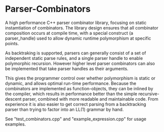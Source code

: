 Parser-Combinators
==================

A high performance C++ parser combinator library, focusing on static instamtiation of combinators. The library design ensures that all combinator composition occurs at compile time, with a special construct (a parser_handle) used to allow dynamic runtime polymorphism at specific points.

As backtraking is supported, parsers can generally consist of a set of independent static parse rules, and a single parser handle to enable polymorphic recursion. However higher level parser combinators can also be implemented that take parser handles as their arguments.

This gives the programmer control over whether polymorphism is static or dynamic, and allows optimal run-time performance. Because the combinators are implemented as function-objects, they can be inlined by the compiler, which results in performance better than the simple recursive-descent parser, combined with more readable and maintainable code. From experience it is also easier to get correct parsing from a backtracking parser than trying to factor into an LL(1) grammar by hand.

See "test_combinators.cpp" and "example_expression.cpp" for usage examples.
